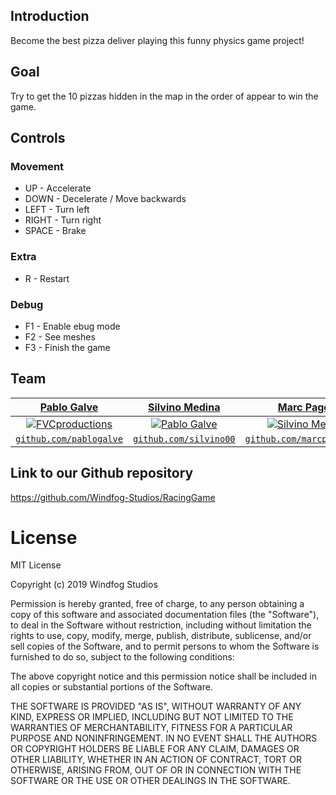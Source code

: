 ## Introduction
Become the best pizza deliver playing this funny physics game project!

## Goal
Try to get the 10 pizzas hidden in the map in the order of appear to win the game. 

## Controls
### Movement
* UP - Accelerate
* DOWN - Decelerate / Move backwards 
* LEFT - Turn left
* RIGHT - Turn right
* SPACE - Brake

### Extra
* R - Restart 

### Debug
* F1 - Enable ebug mode
* F2 - See meshes
* F3 - Finish the game
 
## Team
| <a href="https://github.com/pablogalve" target="_blank">**Pablo Galve**</a> | <a href="https://github.com/silvino00" target="_blank">**Silvino Medina**</a> | <a href="https://github.com/marcpages2020" target="_blank">**Marc Pagès**</a> |
| :---: |:---:| :---:|
| [![FVCproductions](https://avatars1.githubusercontent.com/u/30580652?s=400&v=4)](https://github.com/pablogalve)    | [![Pablo Galve](https://avatars1.githubusercontent.com/u/47743896?s=400&v=4)](https://github.com/silvino00) | [![Silvino Medina](https://avatars3.githubusercontent.com/u/47534017?s=400&v=4)](https://github.com/marcpages2020)  |
| <a href="https://github.com/pablogalve" target="_blank">`github.com/pablogalve`</a> | <a href="https://github.com/silvino00" target="_blank">`github.com/silvino00`</a> | <a href="https://github.com/marcpages2020" target="_blank">`github.com/marcpages2020`</a> |

## Link to our Github repository
https://github.com/Windfog-Studios/RacingGame

# License
MIT License

Copyright (c) 2019 Windfog Studios

Permission is hereby granted, free of charge, to any person obtaining a copy
of this software and associated documentation files (the "Software"), to deal
in the Software without restriction, including without limitation the rights
to use, copy, modify, merge, publish, distribute, sublicense, and/or sell
copies of the Software, and to permit persons to whom the Software is
furnished to do so, subject to the following conditions:

The above copyright notice and this permission notice shall be included in all
copies or substantial portions of the Software.

THE SOFTWARE IS PROVIDED "AS IS", WITHOUT WARRANTY OF ANY KIND, EXPRESS OR
IMPLIED, INCLUDING BUT NOT LIMITED TO THE WARRANTIES OF MERCHANTABILITY,
FITNESS FOR A PARTICULAR PURPOSE AND NONINFRINGEMENT. IN NO EVENT SHALL THE
AUTHORS OR COPYRIGHT HOLDERS BE LIABLE FOR ANY CLAIM, DAMAGES OR OTHER
LIABILITY, WHETHER IN AN ACTION OF CONTRACT, TORT OR OTHERWISE, ARISING FROM,
OUT OF OR IN CONNECTION WITH THE SOFTWARE OR THE USE OR OTHER DEALINGS IN THE
SOFTWARE.
